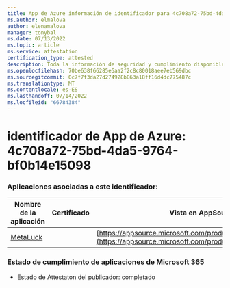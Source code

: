 ```yaml
---
title: App de Azure información de identificador para 4c708a72-75bd-4da5-9764-bf0b14e15098
ms.author: elmalova
author: elenamalova
manager: tonybal
ms.date: 07/13/2022
ms.topic: article
ms.service: attestation
certification_type: attested
description: Toda la información de seguridad y cumplimiento disponible para 4c708a72-75bd-4da5-9764-bf0b14e15098.
ms.openlocfilehash: 70be638f66285e5aa2f2c8c80018aee7eb569dbc
ms.sourcegitcommit: 0c7f7f3da27d274928b863a18ff16d4dc775487c
ms.translationtype: MT
ms.contentlocale: es-ES
ms.lasthandoff: 07/14/2022
ms.locfileid: "66784384"
---
```

# <a name="azure-app-id-4c708a72-75bd-4da5-9764-bf0b14e15098"></a>identificador de App de Azure: 4c708a72-75bd-4da5-9764-bf0b14e15098


### <a name="apps-associated-with-this-id"></a>Aplicaciones asociadas a este identificador:
| **Nombre de la aplicación** | **Certificado** | **Vista en AppSource** |
|--------------|---------------|-----------------------|
| [MetaLuck](../forward/WA200004198.md) |  | [https://appsource.microsoft.com/product/office/WA200004198](https://appsource.microsoft.com/product/office/WA200004198) |

### <a name="microsoft-365-app-compliance-status"></a>Estado de cumplimiento de aplicaciones de Microsoft 365
- Estado de Attestaton del publicador: completado
